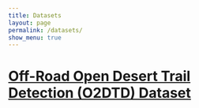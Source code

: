 ```yaml
---
title: Datasets
layout: page
permalink: /datasets/
show_menu: true
---
```


# <a href="/dataset/offroad/">Off-Road Open Desert Trail Detection (O2DTD) Dataset</a>